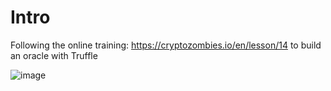 # Intro

Following the online training: https://cryptozombies.io/en/lesson/14 to build an oracle with Truffle

![image](https://github.com/user-attachments/assets/eda171dc-3428-40af-8acd-bc594abdd8ab)

